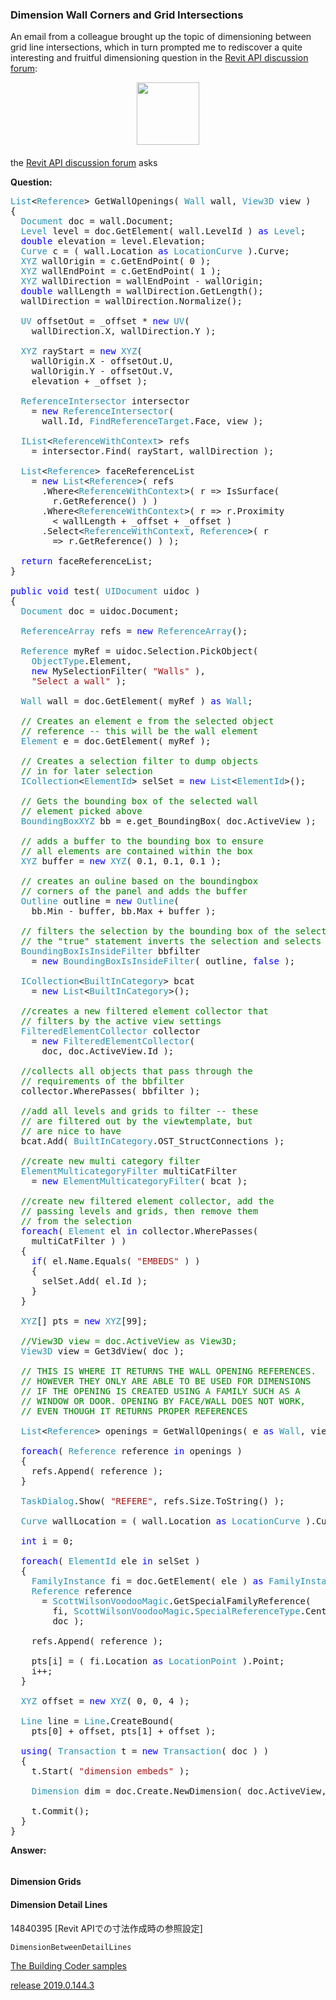 <head>
<meta http-equiv="Content-Type" content="text/html; charset=utf-8">
<link rel="stylesheet" type="text/css" href="bc.css">
<script src="https://cdn.rawgit.com/google/code-prettify/master/loader/run_prettify.js" type="text/javascript"></script>
</head>

<!---

- 12243183 [Dimension between walls corners using Revit's API]
  http://forums.autodesk.com/t5/revit-api-forum/dimension-between-walls-corners-using-revit-s-api/m-p/6537043

- email Toshiaki Isezaki Re: Dimension on Revit

- 14840395 [Revit APIでの寸法作成時の参照設定]

 in the #RevitAPI @AutodeskForge @AutodeskRevit #bim #DynamoBim #ForgeDevCon 

&ndash; 
...

-->

### Dimension Wall Corners and Grid Intersections

An email from a colleague brought up the topic of dimensioning between grid line intersections, which in turn prompted me to rediscover a quite interesting and fruitful dimensioning question in 
the [Revit API discussion forum](http://forums.autodesk.com/t5/revit-api-forum/bd-p/160):



<center>
<img src="img/.png" alt="" width="100">
</center>

#### <a name="2"></a> 

the [Revit API discussion forum](http://forums.autodesk.com/t5/revit-api-forum/bd-p/160) asks 

**Question:** 

<pre class="code">
<span style="color:#2b91af;">List</span>&lt;<span style="color:#2b91af;">Reference</span>&gt;&nbsp;GetWallOpenings(&nbsp;<span style="color:#2b91af;">Wall</span>&nbsp;wall,&nbsp;<span style="color:#2b91af;">View3D</span>&nbsp;view&nbsp;)
{
&nbsp;&nbsp;<span style="color:#2b91af;">Document</span>&nbsp;doc&nbsp;=&nbsp;wall.Document;
&nbsp;&nbsp;<span style="color:#2b91af;">Level</span>&nbsp;level&nbsp;=&nbsp;doc.GetElement(&nbsp;wall.LevelId&nbsp;)&nbsp;<span style="color:blue;">as</span>&nbsp;<span style="color:#2b91af;">Level</span>;
&nbsp;&nbsp;<span style="color:blue;">double</span>&nbsp;elevation&nbsp;=&nbsp;level.Elevation;
&nbsp;&nbsp;<span style="color:#2b91af;">Curve</span>&nbsp;c&nbsp;=&nbsp;(&nbsp;wall.Location&nbsp;<span style="color:blue;">as</span>&nbsp;<span style="color:#2b91af;">LocationCurve</span>&nbsp;).Curve;
&nbsp;&nbsp;<span style="color:#2b91af;">XYZ</span>&nbsp;wallOrigin&nbsp;=&nbsp;c.GetEndPoint(&nbsp;0&nbsp;);
&nbsp;&nbsp;<span style="color:#2b91af;">XYZ</span>&nbsp;wallEndPoint&nbsp;=&nbsp;c.GetEndPoint(&nbsp;1&nbsp;);
&nbsp;&nbsp;<span style="color:#2b91af;">XYZ</span>&nbsp;wallDirection&nbsp;=&nbsp;wallEndPoint&nbsp;-&nbsp;wallOrigin;
&nbsp;&nbsp;<span style="color:blue;">double</span>&nbsp;wallLength&nbsp;=&nbsp;wallDirection.GetLength();
&nbsp;&nbsp;wallDirection&nbsp;=&nbsp;wallDirection.Normalize();
 
&nbsp;&nbsp;<span style="color:#2b91af;">UV</span>&nbsp;offsetOut&nbsp;=&nbsp;_offset&nbsp;*&nbsp;<span style="color:blue;">new</span>&nbsp;<span style="color:#2b91af;">UV</span>(&nbsp;
&nbsp;&nbsp;&nbsp;&nbsp;wallDirection.X,&nbsp;wallDirection.Y&nbsp;);
 
&nbsp;&nbsp;<span style="color:#2b91af;">XYZ</span>&nbsp;rayStart&nbsp;=&nbsp;<span style="color:blue;">new</span>&nbsp;<span style="color:#2b91af;">XYZ</span>(&nbsp;
&nbsp;&nbsp;&nbsp;&nbsp;wallOrigin.X&nbsp;-&nbsp;offsetOut.U,&nbsp;
&nbsp;&nbsp;&nbsp;&nbsp;wallOrigin.Y&nbsp;-&nbsp;offsetOut.V,&nbsp;
&nbsp;&nbsp;&nbsp;&nbsp;elevation&nbsp;+&nbsp;_offset&nbsp;);
 
&nbsp;&nbsp;<span style="color:#2b91af;">ReferenceIntersector</span>&nbsp;intersector&nbsp;
&nbsp;&nbsp;&nbsp;&nbsp;=&nbsp;<span style="color:blue;">new</span>&nbsp;<span style="color:#2b91af;">ReferenceIntersector</span>(&nbsp;
&nbsp;&nbsp;&nbsp;&nbsp;&nbsp;&nbsp;wall.Id,&nbsp;<span style="color:#2b91af;">FindReferenceTarget</span>.Face,&nbsp;view&nbsp;);
 
&nbsp;&nbsp;<span style="color:#2b91af;">IList</span>&lt;<span style="color:#2b91af;">ReferenceWithContext</span>&gt;&nbsp;refs&nbsp;
&nbsp;&nbsp;&nbsp;&nbsp;=&nbsp;intersector.Find(&nbsp;rayStart,&nbsp;wallDirection&nbsp;);
 
&nbsp;&nbsp;<span style="color:#2b91af;">List</span>&lt;<span style="color:#2b91af;">Reference</span>&gt;&nbsp;faceReferenceList&nbsp;
&nbsp;&nbsp;&nbsp;&nbsp;=&nbsp;<span style="color:blue;">new</span>&nbsp;<span style="color:#2b91af;">List</span>&lt;<span style="color:#2b91af;">Reference</span>&gt;(&nbsp;refs
&nbsp;&nbsp;&nbsp;&nbsp;&nbsp;&nbsp;.Where&lt;<span style="color:#2b91af;">ReferenceWithContext</span>&gt;(&nbsp;r&nbsp;=&gt;&nbsp;IsSurface(
&nbsp;&nbsp;&nbsp;&nbsp;&nbsp;&nbsp;&nbsp;&nbsp;r.GetReference()&nbsp;)&nbsp;)
&nbsp;&nbsp;&nbsp;&nbsp;&nbsp;&nbsp;.Where&lt;<span style="color:#2b91af;">ReferenceWithContext</span>&gt;(&nbsp;r&nbsp;=&gt;&nbsp;r.Proximity
&nbsp;&nbsp;&nbsp;&nbsp;&nbsp;&nbsp;&nbsp;&nbsp;&lt;&nbsp;wallLength&nbsp;+&nbsp;_offset&nbsp;+&nbsp;_offset&nbsp;)
&nbsp;&nbsp;&nbsp;&nbsp;&nbsp;&nbsp;.Select&lt;<span style="color:#2b91af;">ReferenceWithContext</span>,&nbsp;<span style="color:#2b91af;">Reference</span>&gt;(&nbsp;r
&nbsp;&nbsp;&nbsp;&nbsp;&nbsp;&nbsp;&nbsp;&nbsp;=&gt;&nbsp;r.GetReference()&nbsp;)&nbsp;);
 
&nbsp;&nbsp;<span style="color:blue;">return</span>&nbsp;faceReferenceList;
}
 
<span style="color:blue;">public</span>&nbsp;<span style="color:blue;">void</span>&nbsp;test(&nbsp;<span style="color:#2b91af;">UIDocument</span>&nbsp;uidoc&nbsp;)
{
&nbsp;&nbsp;<span style="color:#2b91af;">Document</span>&nbsp;doc&nbsp;=&nbsp;uidoc.Document;
 
&nbsp;&nbsp;<span style="color:#2b91af;">ReferenceArray</span>&nbsp;refs&nbsp;=&nbsp;<span style="color:blue;">new</span>&nbsp;<span style="color:#2b91af;">ReferenceArray</span>();
 
&nbsp;&nbsp;<span style="color:#2b91af;">Reference</span>&nbsp;myRef&nbsp;=&nbsp;uidoc.Selection.PickObject(&nbsp;
&nbsp;&nbsp;&nbsp;&nbsp;<span style="color:#2b91af;">ObjectType</span>.Element,&nbsp;
&nbsp;&nbsp;&nbsp;&nbsp;<span style="color:blue;">new</span>&nbsp;MySelectionFilter(&nbsp;<span style="color:#a31515;">&quot;Walls&quot;</span>&nbsp;),&nbsp;
&nbsp;&nbsp;&nbsp;&nbsp;<span style="color:#a31515;">&quot;Select&nbsp;a&nbsp;wall&quot;</span>&nbsp;);
 
&nbsp;&nbsp;<span style="color:#2b91af;">Wall</span>&nbsp;wall&nbsp;=&nbsp;doc.GetElement(&nbsp;myRef&nbsp;)&nbsp;<span style="color:blue;">as</span>&nbsp;<span style="color:#2b91af;">Wall</span>;
 
&nbsp;&nbsp;<span style="color:green;">//&nbsp;Creates&nbsp;an&nbsp;element&nbsp;e&nbsp;from&nbsp;the&nbsp;selected&nbsp;object&nbsp;</span>
&nbsp;&nbsp;<span style="color:green;">//&nbsp;reference&nbsp;--&nbsp;this&nbsp;will&nbsp;be&nbsp;the&nbsp;wall&nbsp;element</span>
&nbsp;&nbsp;<span style="color:#2b91af;">Element</span>&nbsp;e&nbsp;=&nbsp;doc.GetElement(&nbsp;myRef&nbsp;);
 
&nbsp;&nbsp;<span style="color:green;">//&nbsp;Creates&nbsp;a&nbsp;selection&nbsp;filter&nbsp;to&nbsp;dump&nbsp;objects&nbsp;</span>
&nbsp;&nbsp;<span style="color:green;">//&nbsp;in&nbsp;for&nbsp;later&nbsp;selection</span>
&nbsp;&nbsp;<span style="color:#2b91af;">ICollection</span>&lt;<span style="color:#2b91af;">ElementId</span>&gt;&nbsp;selSet&nbsp;=&nbsp;<span style="color:blue;">new</span>&nbsp;<span style="color:#2b91af;">List</span>&lt;<span style="color:#2b91af;">ElementId</span>&gt;();
 
&nbsp;&nbsp;<span style="color:green;">//&nbsp;Gets&nbsp;the&nbsp;bounding&nbsp;box&nbsp;of&nbsp;the&nbsp;selected&nbsp;wall&nbsp;</span>
&nbsp;&nbsp;<span style="color:green;">//&nbsp;element&nbsp;picked&nbsp;above</span>
&nbsp;&nbsp;<span style="color:#2b91af;">BoundingBoxXYZ</span>&nbsp;bb&nbsp;=&nbsp;e.get_BoundingBox(&nbsp;doc.ActiveView&nbsp;);
 
&nbsp;&nbsp;<span style="color:green;">//&nbsp;adds&nbsp;a&nbsp;buffer&nbsp;to&nbsp;the&nbsp;bounding&nbsp;box&nbsp;to&nbsp;ensure&nbsp;</span>
&nbsp;&nbsp;<span style="color:green;">//&nbsp;all&nbsp;elements&nbsp;are&nbsp;contained&nbsp;within&nbsp;the&nbsp;box</span>
&nbsp;&nbsp;<span style="color:#2b91af;">XYZ</span>&nbsp;buffer&nbsp;=&nbsp;<span style="color:blue;">new</span>&nbsp;<span style="color:#2b91af;">XYZ</span>(&nbsp;0.1,&nbsp;0.1,&nbsp;0.1&nbsp;);
 
&nbsp;&nbsp;<span style="color:green;">//&nbsp;creates&nbsp;an&nbsp;ouline&nbsp;based&nbsp;on&nbsp;the&nbsp;boundingbox&nbsp;</span>
&nbsp;&nbsp;<span style="color:green;">//&nbsp;corners&nbsp;of&nbsp;the&nbsp;panel&nbsp;and&nbsp;adds&nbsp;the&nbsp;buffer</span>
&nbsp;&nbsp;<span style="color:#2b91af;">Outline</span>&nbsp;outline&nbsp;=&nbsp;<span style="color:blue;">new</span>&nbsp;<span style="color:#2b91af;">Outline</span>(&nbsp;
&nbsp;&nbsp;&nbsp;&nbsp;bb.Min&nbsp;-&nbsp;buffer,&nbsp;bb.Max&nbsp;+&nbsp;buffer&nbsp;);
 
&nbsp;&nbsp;<span style="color:green;">//&nbsp;filters&nbsp;the&nbsp;selection&nbsp;by&nbsp;the&nbsp;bounding&nbsp;box&nbsp;of&nbsp;the&nbsp;selected&nbsp;object</span>
&nbsp;&nbsp;<span style="color:green;">//&nbsp;the&nbsp;&quot;true&quot;&nbsp;statement&nbsp;inverts&nbsp;the&nbsp;selection&nbsp;and&nbsp;selects&nbsp;all&nbsp;other&nbsp;objects</span>
&nbsp;&nbsp;<span style="color:#2b91af;">BoundingBoxIsInsideFilter</span>&nbsp;bbfilter&nbsp;
&nbsp;&nbsp;&nbsp;&nbsp;=&nbsp;<span style="color:blue;">new</span>&nbsp;<span style="color:#2b91af;">BoundingBoxIsInsideFilter</span>(&nbsp;outline,&nbsp;<span style="color:blue;">false</span>&nbsp;);
 
&nbsp;&nbsp;<span style="color:#2b91af;">ICollection</span>&lt;<span style="color:#2b91af;">BuiltInCategory</span>&gt;&nbsp;bcat&nbsp;
&nbsp;&nbsp;&nbsp;&nbsp;=&nbsp;<span style="color:blue;">new</span>&nbsp;<span style="color:#2b91af;">List</span>&lt;<span style="color:#2b91af;">BuiltInCategory</span>&gt;();
 
&nbsp;&nbsp;<span style="color:green;">//creates&nbsp;a&nbsp;new&nbsp;filtered&nbsp;element&nbsp;collector&nbsp;that&nbsp;</span>
&nbsp;&nbsp;<span style="color:green;">//&nbsp;filters&nbsp;by&nbsp;the&nbsp;active&nbsp;view&nbsp;settings</span>
&nbsp;&nbsp;<span style="color:#2b91af;">FilteredElementCollector</span>&nbsp;collector&nbsp;
&nbsp;&nbsp;&nbsp;&nbsp;=&nbsp;<span style="color:blue;">new</span>&nbsp;<span style="color:#2b91af;">FilteredElementCollector</span>(&nbsp;
&nbsp;&nbsp;&nbsp;&nbsp;&nbsp;&nbsp;doc,&nbsp;doc.ActiveView.Id&nbsp;);
 
&nbsp;&nbsp;<span style="color:green;">//collects&nbsp;all&nbsp;objects&nbsp;that&nbsp;pass&nbsp;through&nbsp;the&nbsp;</span>
&nbsp;&nbsp;<span style="color:green;">//&nbsp;requirements&nbsp;of&nbsp;the&nbsp;bbfilter</span>
&nbsp;&nbsp;collector.WherePasses(&nbsp;bbfilter&nbsp;);
 
&nbsp;&nbsp;<span style="color:green;">//add&nbsp;all&nbsp;levels&nbsp;and&nbsp;grids&nbsp;to&nbsp;filter&nbsp;--&nbsp;these&nbsp;</span>
&nbsp;&nbsp;<span style="color:green;">//&nbsp;are&nbsp;filtered&nbsp;out&nbsp;by&nbsp;the&nbsp;viewtemplate,&nbsp;but&nbsp;</span>
&nbsp;&nbsp;<span style="color:green;">//&nbsp;are&nbsp;nice&nbsp;to&nbsp;have</span>
&nbsp;&nbsp;bcat.Add(&nbsp;<span style="color:#2b91af;">BuiltInCategory</span>.OST_StructConnections&nbsp;);
 
&nbsp;&nbsp;<span style="color:green;">//create&nbsp;new&nbsp;multi&nbsp;category&nbsp;filter</span>
&nbsp;&nbsp;<span style="color:#2b91af;">ElementMulticategoryFilter</span>&nbsp;multiCatFilter&nbsp;
&nbsp;&nbsp;&nbsp;&nbsp;=&nbsp;<span style="color:blue;">new</span>&nbsp;<span style="color:#2b91af;">ElementMulticategoryFilter</span>(&nbsp;bcat&nbsp;);
 
&nbsp;&nbsp;<span style="color:green;">//create&nbsp;new&nbsp;filtered&nbsp;element&nbsp;collector,&nbsp;add&nbsp;the&nbsp;</span>
&nbsp;&nbsp;<span style="color:green;">//&nbsp;passing&nbsp;levels&nbsp;and&nbsp;grids,&nbsp;then&nbsp;remove&nbsp;them&nbsp;</span>
&nbsp;&nbsp;<span style="color:green;">//&nbsp;from&nbsp;the&nbsp;selection</span>
&nbsp;&nbsp;<span style="color:blue;">foreach</span>(&nbsp;<span style="color:#2b91af;">Element</span>&nbsp;el&nbsp;<span style="color:blue;">in</span>&nbsp;collector.WherePasses(&nbsp;
&nbsp;&nbsp;&nbsp;&nbsp;multiCatFilter&nbsp;)&nbsp;)
&nbsp;&nbsp;{
&nbsp;&nbsp;&nbsp;&nbsp;<span style="color:blue;">if</span>(&nbsp;el.Name.Equals(&nbsp;<span style="color:#a31515;">&quot;EMBEDS&quot;</span>&nbsp;)&nbsp;)
&nbsp;&nbsp;&nbsp;&nbsp;{
&nbsp;&nbsp;&nbsp;&nbsp;&nbsp;&nbsp;selSet.Add(&nbsp;el.Id&nbsp;);
&nbsp;&nbsp;&nbsp;&nbsp;}
&nbsp;&nbsp;}
 
&nbsp;&nbsp;<span style="color:#2b91af;">XYZ</span>[]&nbsp;pts&nbsp;=&nbsp;<span style="color:blue;">new</span>&nbsp;<span style="color:#2b91af;">XYZ</span>[99];
 
&nbsp;&nbsp;<span style="color:green;">//View3D&nbsp;view&nbsp;=&nbsp;doc.ActiveView&nbsp;as&nbsp;View3D;</span>
&nbsp;&nbsp;<span style="color:#2b91af;">View3D</span>&nbsp;view&nbsp;=&nbsp;Get3dView(&nbsp;doc&nbsp;);
 
&nbsp;&nbsp;<span style="color:green;">//&nbsp;THIS&nbsp;IS&nbsp;WHERE&nbsp;IT&nbsp;RETURNS&nbsp;THE&nbsp;WALL&nbsp;OPENING&nbsp;REFERENCES.&nbsp;&nbsp;</span>
&nbsp;&nbsp;<span style="color:green;">//&nbsp;HOWEVER&nbsp;THEY&nbsp;ONLY&nbsp;ARE&nbsp;ABLE&nbsp;TO&nbsp;BE&nbsp;USED&nbsp;FOR&nbsp;DIMENSIONS&nbsp;</span>
&nbsp;&nbsp;<span style="color:green;">//&nbsp;IF&nbsp;THE&nbsp;OPENING&nbsp;IS&nbsp;CREATED&nbsp;USING&nbsp;A&nbsp;FAMILY&nbsp;SUCH&nbsp;AS&nbsp;A&nbsp;</span>
&nbsp;&nbsp;<span style="color:green;">//&nbsp;WINDOW&nbsp;OR&nbsp;DOOR.&nbsp;OPENING&nbsp;BY&nbsp;FACE/WALL&nbsp;DOES&nbsp;NOT&nbsp;WORK,&nbsp;</span>
&nbsp;&nbsp;<span style="color:green;">//&nbsp;EVEN&nbsp;THOUGH&nbsp;IT&nbsp;RETURNS&nbsp;PROPER&nbsp;REFERENCES</span>
 
&nbsp;&nbsp;<span style="color:#2b91af;">List</span>&lt;<span style="color:#2b91af;">Reference</span>&gt;&nbsp;openings&nbsp;=&nbsp;GetWallOpenings(&nbsp;e&nbsp;<span style="color:blue;">as</span>&nbsp;<span style="color:#2b91af;">Wall</span>,&nbsp;view&nbsp;);
 
&nbsp;&nbsp;<span style="color:blue;">foreach</span>(&nbsp;<span style="color:#2b91af;">Reference</span>&nbsp;reference&nbsp;<span style="color:blue;">in</span>&nbsp;openings&nbsp;)
&nbsp;&nbsp;{
&nbsp;&nbsp;&nbsp;&nbsp;refs.Append(&nbsp;reference&nbsp;);
&nbsp;&nbsp;}
 
&nbsp;&nbsp;<span style="color:#2b91af;">TaskDialog</span>.Show(&nbsp;<span style="color:#a31515;">&quot;REFERE&quot;</span>,&nbsp;refs.Size.ToString()&nbsp;);
 
&nbsp;&nbsp;<span style="color:#2b91af;">Curve</span>&nbsp;wallLocation&nbsp;=&nbsp;(&nbsp;wall.Location&nbsp;<span style="color:blue;">as</span>&nbsp;<span style="color:#2b91af;">LocationCurve</span>&nbsp;).Curve;
 
&nbsp;&nbsp;<span style="color:blue;">int</span>&nbsp;i&nbsp;=&nbsp;0;
 
&nbsp;&nbsp;<span style="color:blue;">foreach</span>(&nbsp;<span style="color:#2b91af;">ElementId</span>&nbsp;ele&nbsp;<span style="color:blue;">in</span>&nbsp;selSet&nbsp;)
&nbsp;&nbsp;{
&nbsp;&nbsp;&nbsp;&nbsp;<span style="color:#2b91af;">FamilyInstance</span>&nbsp;fi&nbsp;=&nbsp;doc.GetElement(&nbsp;ele&nbsp;)&nbsp;<span style="color:blue;">as</span>&nbsp;<span style="color:#2b91af;">FamilyInstance</span>;
&nbsp;&nbsp;&nbsp;&nbsp;<span style="color:#2b91af;">Reference</span>&nbsp;reference&nbsp;
&nbsp;&nbsp;&nbsp;&nbsp;&nbsp;&nbsp;=&nbsp;<span style="color:#2b91af;">ScottWilsonVoodooMagic</span>.GetSpecialFamilyReference(&nbsp;
&nbsp;&nbsp;&nbsp;&nbsp;&nbsp;&nbsp;&nbsp;&nbsp;fi,&nbsp;<span style="color:#2b91af;">ScottWilsonVoodooMagic</span>.<span style="color:#2b91af;">SpecialReferenceType</span>.CenterLR,&nbsp;
&nbsp;&nbsp;&nbsp;&nbsp;&nbsp;&nbsp;&nbsp;&nbsp;doc&nbsp;);
 
&nbsp;&nbsp;&nbsp;&nbsp;refs.Append(&nbsp;reference&nbsp;);
 
&nbsp;&nbsp;&nbsp;&nbsp;pts[i]&nbsp;=&nbsp;(&nbsp;fi.Location&nbsp;<span style="color:blue;">as</span>&nbsp;<span style="color:#2b91af;">LocationPoint</span>&nbsp;).Point;
&nbsp;&nbsp;&nbsp;&nbsp;i++;
&nbsp;&nbsp;}
 
&nbsp;&nbsp;<span style="color:#2b91af;">XYZ</span>&nbsp;offset&nbsp;=&nbsp;<span style="color:blue;">new</span>&nbsp;<span style="color:#2b91af;">XYZ</span>(&nbsp;0,&nbsp;0,&nbsp;4&nbsp;);
 
&nbsp;&nbsp;<span style="color:#2b91af;">Line</span>&nbsp;line&nbsp;=&nbsp;<span style="color:#2b91af;">Line</span>.CreateBound(&nbsp;
&nbsp;&nbsp;&nbsp;&nbsp;pts[0]&nbsp;+&nbsp;offset,&nbsp;pts[1]&nbsp;+&nbsp;offset&nbsp;);
 
&nbsp;&nbsp;<span style="color:blue;">using</span>(&nbsp;<span style="color:#2b91af;">Transaction</span>&nbsp;t&nbsp;=&nbsp;<span style="color:blue;">new</span>&nbsp;<span style="color:#2b91af;">Transaction</span>(&nbsp;doc&nbsp;)&nbsp;)
&nbsp;&nbsp;{
&nbsp;&nbsp;&nbsp;&nbsp;t.Start(&nbsp;<span style="color:#a31515;">&quot;dimension&nbsp;embeds&quot;</span>&nbsp;);
 
&nbsp;&nbsp;&nbsp;&nbsp;<span style="color:#2b91af;">Dimension</span>&nbsp;dim&nbsp;=&nbsp;doc.Create.NewDimension(&nbsp;doc.ActiveView,&nbsp;line,&nbsp;refs&nbsp;);
 
&nbsp;&nbsp;&nbsp;&nbsp;t.Commit();
&nbsp;&nbsp;}
}
</pre>

**Answer:**

<pre class="code">
</pre>


#### <a name="3"></a> Dimension Grids



#### <a name="4"></a> Dimension Detail Lines

14840395 [Revit APIでの寸法作成時の参照設定]

`DimensionBetweenDetailLines`

[The Building Coder samples](https://github.com/jeremytammik/the_building_coder_samples)

[release 2019.0.144.3](https://github.com/jeremytammik/the_building_coder_samples/releases/tag/2019.0.144.3)


